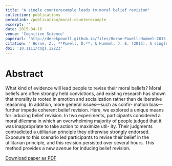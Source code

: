 ```yaml
---
title: "A single counterexample leads to moral belief revision"
collection: publications
permalink: /publication/moral-counterexample
excerpt: ''
date: 2015-04-16
venue: 'Cognitive Science'
paperurl: 'http://derekpowell.github.io/files/Horne-Powell-Hummel-2015.pdf'
citation: " Horne, Z., **Powell, D.**, & Hummel, J. E. (2015). A single counterexample leads to moral belief revision. *Cognitive Science*, *39*(8), 1950-1964."
doi: '10.1111/cogs.12223'
---
```


# Abstract

What kind of evidence will lead people to revise their moral beliefs? Moral beliefs are often strongly held convictions, and existing research has shown that morality is rooted in emotion and socialization rather than deliberative reasoning. In addition, more general issues—such as confir- mation bias—further impede coherent belief revision. Here, we explored a unique means for inducing belief revision. In two experiments, participants considered a moral dilemma in which an overwhelming majority of people judged that it was inappropriate to take action to maximize util- ity. Their judgments contradicted a utilitarian principle they otherwise strongly endorsed. Exposure to this scenario led participants to revise their belief in the utilitarian principle, and this revision persisted over several hours. This method provides a new avenue for inducing belief revision.

[Download paper as PDF](http://derekpowell.github.io/files/Horne-Powell-Hummel-2015.pdf)

